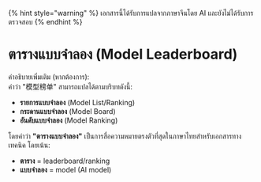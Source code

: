 
{% hint style="warning" %}
เอกสารนี้ได้รับการแปลจากภาษาจีนโดย AI และยังไม่ได้รับการตรวจสอบ
{% endhint %}

# ตารางแบบจำลอง (Model Leaderboard)  

คำอธิบายเพิ่มเติม (หากต้องการ):  
คำว่า "模型榜单" สามารถแปลได้ตามบริบทดังนี้:
- **รายการแบบจำลอง** (Model List/Ranking)  
- **กระดานแบบจำลอง** (Model Board)  
- **อันดับแบบจำลอง** (Model Ranking)  

โดยคำว่า **"ตารางแบบจำลอง"** เป็นการสื่อความหมายตรงตัวที่สุดในภาษาไทยสำหรับเอกสารทางเทคนิค โดยเน้น:
- **ตาราง** = leaderboard/ranking  
- **แบบจำลอง** = model (AI model)